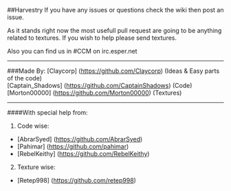 ##Harvestry
If you have any issues or questions check the wiki then post an issue.

As it stands right now the most usefull pull request are going to be anything related to textures.
If you wish to help please send textures.

Also you can find us in #CCM on irc.esper.net
***
###Made By:
  [Claycorp]  (https://github.com/Claycorp)             (Ideas & Easy parts of the code)  
  [Captain_Shadows] (https://github.com/CaptainShadows) (Code)  
  [Morton00000] (https://github.com/Morton00000)        (Textures)  
***
####With special help from:
1. Code wise:
  * [AbrarSyed] (https://github.com/AbrarSyed)
  * [Pahimar] (https://github.com/pahimar)
  * [RebelKeithy] (https://github.com/RebelKeithy)
2. Texture wise:
  * [Retep998] (https://github.com/retep998)
